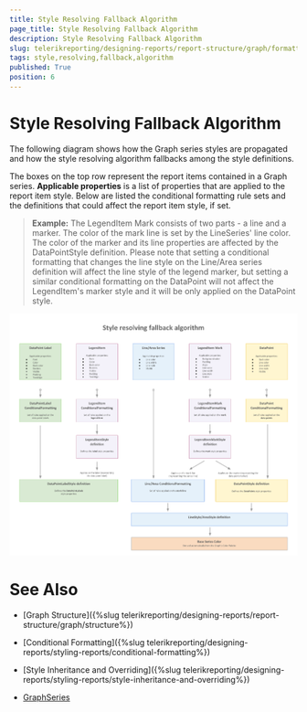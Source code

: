 ```yaml
---
title: Style Resolving Fallback Algorithm
page_title: Style Resolving Fallback Algorithm 
description: Style Resolving Fallback Algorithm
slug: telerikreporting/designing-reports/report-structure/graph/formatting-a-graph/style-resolving-fallback-algorithm
tags: style,resolving,fallback,algorithm
published: True
position: 6
---
```


# Style Resolving Fallback Algorithm



The following diagram shows how the Graph series styles are propagated and how the style resolving algorithm fallbacks among the style definitions.

The boxes on the top row represent the report items contained in a Graph series. __Applicable properties__ is a list of properties that         are applied to the report item style. Below are listed the conditional formatting rule sets and the definitions that could affect the report item style, if set.       

>  __Example:__ The LegendItem Mark consists of two parts - a line and a marker. The color of the mark line is set by the LineSeries' line color.           The color of the marker and its line properties are affected by the DataPointStyle definition.         Please note that setting a conditional formatting that changes the line style on the Line/Area series definition will affect the line style of the legend marker,           but setting a similar conditional formatting on the DataPoint will not affect the LegendItem's marker style and it will be only applied on the DataPoint style.         

  ![Style Resolving Fallback Algorithm](images/Graph/StyleResolvingFallbackAlgorithm.png)


# See Also


 

* [Graph Structure]({%slug telerikreporting/designing-reports/report-structure/graph/structure%})

 

* [Conditional Formatting]({%slug telerikreporting/designing-reports/styling-reports/conditional-formatting%})

 

* [Style Inheritance and Overriding]({%slug telerikreporting/designing-reports/styling-reports/style-inheritance-and-overriding%}) 

* [GraphSeries](/reporting/api/Telerik.Reporting.GraphSeries)

